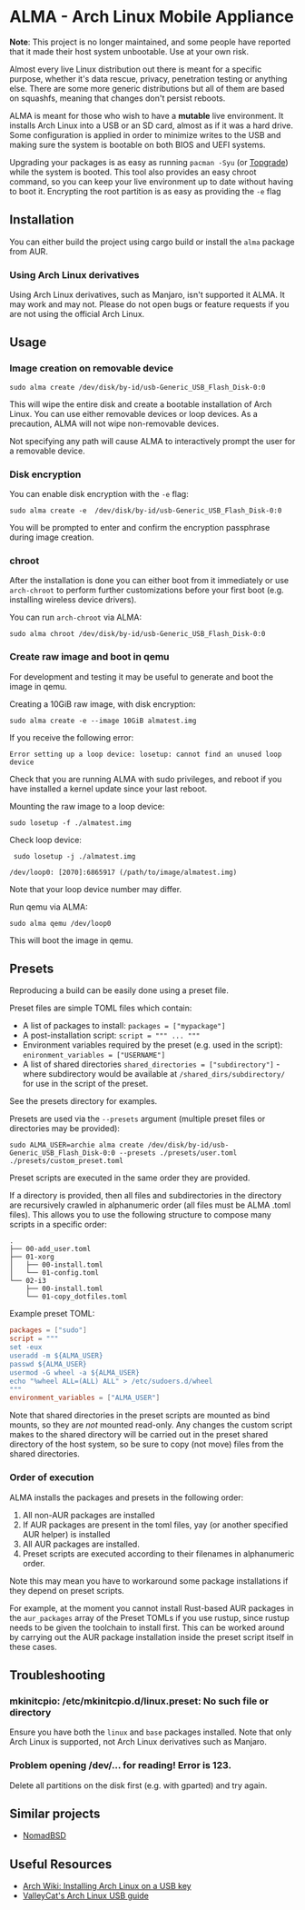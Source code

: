 # ALMA - Arch Linux Mobile Appliance

**Note**: This project is no longer maintained, and some people have reported that it made their host system unbootable. Use at your own risk.

Almost every live Linux distribution out there is meant for a specific purpose, whether it's data
rescue, privacy, penetration testing or anything else. There are some more generic distributions
but all of them are based on squashfs, meaning that changes don't persist reboots.

ALMA is meant for those who wish to have a **mutable** live environment. It installs Arch
Linux into a USB or an SD card, almost as if it was a hard drive. Some configuration is applied in
order to minimize writes to the USB and making sure the system is bootable on both BIOS and UEFI
systems.

Upgrading your packages is as easy as running `pacman -Syu` (or [Topgrade](https://github.com/r-darwish/topgrade/)) while the system is
booted. This tool also provides an easy chroot command, so you can keep your live environment up to
date without having to boot it. Encrypting the root partition is as easy as providing the `-e` flag

## Installation

You can either build the project using cargo build or install the `alma` package from AUR.

### Using Arch Linux derivatives

Using Arch Linux derivatives, such as Manjaro, isn't supported it ALMA. It may work and may not. Please do not open bugs or feature 
requests if you are not using the official Arch Linux.

## Usage

### Image creation on removable device
``` shell
sudo alma create /dev/disk/by-id/usb-Generic_USB_Flash_Disk-0:0
```

This will wipe the entire disk and create a bootable installation of Arch Linux. You can use either
removable devices or loop devices. As a precaution, ALMA will not wipe non-removable devices.

Not specifying any path will cause ALMA to interactively prompt the user for a removable device.

### Disk encryption

You can enable disk encryption with the `-e` flag:

``` shell
sudo alma create -e  /dev/disk/by-id/usb-Generic_USB_Flash_Disk-0:0
```

You will be prompted to enter and confirm the encryption passphrase during image creation.

### chroot

After the installation is done you can either boot from it immediately or use `arch-chroot` to
perform further customizations before your first boot (e.g. installing wireless device drivers).

You can run `arch-chroot` via ALMA:

``` shell
sudo alma chroot /dev/disk/by-id/usb-Generic_USB_Flash_Disk-0:0
```

### Create raw image and boot in qemu

For development and testing it may be useful to generate and boot the image in qemu.

Creating a 10GiB raw image, with disk encryption:

``` shell
sudo alma create -e --image 10GiB almatest.img
```

If you receive the following error:
```
Error setting up a loop device: losetup: cannot find an unused loop device
```

Check that you are running ALMA with sudo privileges, and reboot if you have installed a kernel update since your last reboot.

Mounting the raw image to a loop device:

``` shell
sudo losetup -f ./almatest.img
```

Check loop device:
``` shell
 sudo losetup -j ./almatest.img
```
```
/dev/loop0: [2070]:6865917 (/path/to/image/almatest.img)
```
Note that your loop device number may differ.

Run qemu via ALMA:
``` shell
sudo alma qemu /dev/loop0
```

This will boot the image in qemu.

## Presets

Reproducing a build can be easily done using a preset file.

Preset files are simple TOML files which contain:
* A list of packages to install: `packages = ["mypackage"]`
* A post-installation script: `script = """ ... """`
* Environment variables required by the preset (e.g. used in the script): `enironment_variables = ["USERNAME"]`
* A list of shared directories `shared_directories = ["subdirectory"]` - where subdirectory would be available at `/shared_dirs/subdirectory/` for use in the script of the preset.

See the presets directory for examples.

Presets are used via the `--presets` argument (multiple preset files or directories may be provided):

``` shell
sudo ALMA_USER=archie alma create /dev/disk/by-id/usb-Generic_USB_Flash_Disk-0:0 --presets ./presets/user.toml ./presets/custom_preset.toml
```

Preset scripts are executed in the same order they are provided.

If a directory is provided, then all files and subdirectories in the directory are recursively crawled in alphanumeric order (all files must be ALMA .toml files). This allows you to use the following structure to compose many scripts in a specific order:

```
.
├── 00-add_user.toml
├── 01-xorg
│   ├── 00-install.toml
│   └── 01-config.toml
└── 02-i3
    ├── 00-install.toml
    └── 01-copy_dotfiles.toml
```

Example preset TOML:

``` toml
packages = ["sudo"]
script = """
set -eux
useradd -m ${ALMA_USER}
passwd ${ALMA_USER}
usermod -G wheel -a ${ALMA_USER}
echo "%wheel ALL=(ALL) ALL" > /etc/sudoers.d/wheel
"""
environment_variables = ["ALMA_USER"]
```

Note that shared directories in the preset scripts are mounted as bind mounts, so they are *not* mounted read-only. Any changes the custom script makes to the shared directory will be carried out in the preset shared directory of the host system, so be sure to copy (not move) files from the shared directories.

### Order of execution

ALMA installs the packages and presets in the following order:

1. All non-AUR packages are installed
2. If AUR packages are present in the toml files, yay (or another
   specified AUR helper) is installed
3. All AUR packages are installed.
4. Preset scripts are executed according to their filenames in
   alphanumeric order.

Note this may mean you have to workaround some package installations if
they depend on preset scripts.

For example, at the moment you cannot install Rust-based AUR packages in
the `aur_packages` array of the Preset TOMLs if you use rustup,
since rustup needs to be given the toolchain to
install first. This can be worked around by carrying out the AUR
package installation inside the preset script itself in these cases.

## Troubleshooting
### mkinitcpio: /etc/mkinitcpio.d/linux.preset: No such file or directory

Ensure you have both the `linux` and `base` packages installed. Note
that only Arch Linux is supported, not Arch Linux derivatives such as
Manjaro.

### Problem opening /dev/... for reading! Error is 123.

Delete all partitions on the disk first (e.g. with gparted) and try
again.

## Similar projects

* [NomadBSD](http://nomadbsd.org/)

## Useful Resources

* [Arch Wiki: Installing Arch Linux on a USB key](https://wiki.archlinux.org/index.php/Install_Arch_Linux_on_a_USB_key)
* [ValleyCat's Arch Linux USB guide](http://valleycat.org/linux/arch-usb.html?i=1)
